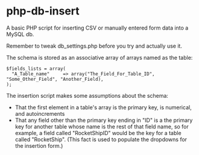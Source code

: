 php-db-insert
==============

A basic PHP script for inserting CSV or manually entered form data into a MySQL db.

Remember to tweak db_settings.php before you try and actually use it.

The schema is stored as an associative array of arrays named as the table:

    $fields_lists = array(
      "A_Table_name"     => array("The_Field_For_Table_ID", "Some_Other_Field", "Another_Field),
    );

The insertion script makes some assumptions about the schema:

  * That the first element in a table's array is the primary key, is numerical, and autoincrements
  * That any field other than the primary key ending in "ID" is a the primary key for another table whose name is the rest of that field name, so for example, a field called "RocketShipID" would be the key for a table called "RocketShip". (This fact is used to populate the dropdowns for the insertion form.)


